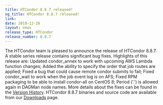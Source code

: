```yaml
---
title: HTCondor 8.8.7 released!
og_title: HTCondor 8.8.7 released!
link: 
date: 2019-12-26
layout: news
release_type: HTCondor
release_number: 8.8.7
---
```


The HTCondor team is pleased to announce the release of HTCondor 8.8.7. A stable series release contains significant bug fixes.  Highlights of this release are: Updated condor_annex to work with upcoming AWS Lambda function changes; Added the ability to specify the order that job routes are applied; Fixed a bug that could cause remote condor submits to fail; Fixed condor_wait to work when the job event log is on AFS; Fixed RPM packaging to be able to install condor-all on CentOS 8; Period ('.') is allowed again in DAGMan node names.  More details about the fixes can be found in the <a href="http://htcondor.org/manual/v8.8.7/StableReleaseSeries88.html"> Version History</a>.  HTCondor 8.8.7 binaries and source code are available from our <a href="http://htcondor.org/downloads/">Downloads</a> page. 
